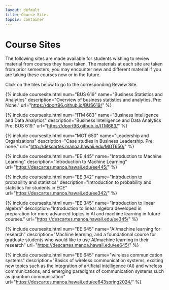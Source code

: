 ```yaml
---
layout: default
title: Course Sites
topdiv: container
---
```


# Course Sites

The following sites are made available for students wishing to review material from courses they have taken.  The materials at each site are taken from prior semesters; you may encounter new and different material if you are taking these courses now or in the future.

Click on the tiles below to go to the corresponding Review Site.

<div class="row">

 {% include coursesite.html num="BUS 619" name="Business Statistics and Analytics" description="Overview of business statistics and analytics. Pre: None." url="https://dport96.github.io/BUS619/" %}

 {% include coursesite.html num="ITM 683" name="Business Intelligence and Data Analytics" description="Business Intelligence and Data Analytics Pre: BUS 619." url="https://dport96.github.io/ITM683/" %}

 {% include coursesite.html num="MGT 650" name="Leadership and Organizations" description="Case studies in Business Leadership. Pre: none." url="http://descartes.manoa.hawaii.edu/MGT650/" %}

</div>

<div class="row">

{% include coursesite.html num="EE 445" name="Introduction to Machine Learning" description="Introduction to Machine Learning" url="https://descartes.manoa.hawaii.edu/ee445/" %}

{% include coursesite.html num="EE 342" name="Introduction to probability and statistics" description="Introduction to probability and statistics for students in ECE" url="https://descartes.manoa.hawaii.edu/ee342/" %}

{% include coursesite.html num="EE 345" name="Introduction to linear algebra" description="Introduction to linear algebra developed in preparation for more advanced topics in AI and machine learning in future courses." url="https://descartes.manoa.hawaii.edu/ee345/" %}
 
</div>
 
 <div class="row">

{% include coursesite.html num="EE 645" name="AI/machine learning for research" description="Machine learning, and a foundational course for graduate students who would like to use AI/machine learning in their research" url="https://descartes.manoa.hawaii.edu/ee645/" %}

{% include coursesite.html num="EE 645" name="wireless communication systems" description="Basics of wireless communication systems, exciting new topics such as the integration of artificial intelligence (AI) and wireless communications, and emerging paradigms of communication systems such as quantum communication" url="https://descartes.manoa.hawaii.edu/ee643spring2024/" %}

</div>